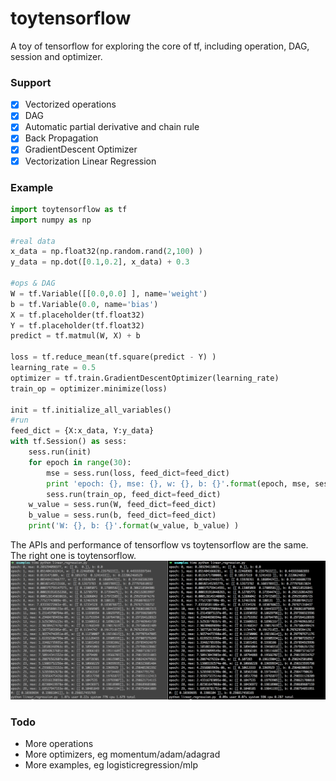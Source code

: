 # toytensorflow
A toy of tensorflow for exploring the core of tf, including operation, DAG, session and optimizer.

### Support
- [x] Vectorized operations
- [x] DAG
- [x] Automatic partial derivative and chain rule
- [x] Back Propagation
- [x] GradientDescent Optimizer
- [x] Vectorization Linear Regression

### Example
```python
import toytensorflow as tf
import numpy as np

#real data
x_data = np.float32(np.random.rand(2,100) )
y_data = np.dot([0.1,0.2], x_data) + 0.3

#ops & DAG
W = tf.Variable([[0.0,0.0] ], name='weight')
b = tf.Variable(0.0, name='bias')
X = tf.placeholder(tf.float32)
Y = tf.placeholder(tf.float32)
predict = tf.matmul(W, X) + b

loss = tf.reduce_mean(tf.square(predict - Y) )
learning_rate = 0.5
optimizer = tf.train.GradientDescentOptimizer(learning_rate)
train_op = optimizer.minimize(loss)

init = tf.initialize_all_variables()
#run
feed_dict = {X:x_data, Y:y_data}
with tf.Session() as sess:
    sess.run(init)
    for epoch in range(30):
        mse = sess.run(loss, feed_dict=feed_dict)
        print 'epoch: {}, mse: {}, w: {}, b: {}'.format(epoch, mse, sess.run(W), sess.run(b))
        sess.run(train_op, feed_dict=feed_dict)
    w_value = sess.run(W, feed_dict=feed_dict)
    b_value = sess.run(b, feed_dict=feed_dict)
    print('W: {}, b: {}'.format(w_value, b_value) )
```
The APIs and performance of tensorflow vs toytensorflow are the same. The right one is toytensorflow.
![](./images/linearregression_result.png)

### Todo
* More operations
* More optimizers, eg momentum/adam/adagrad
* More examples, eg logisticregression/mlp
